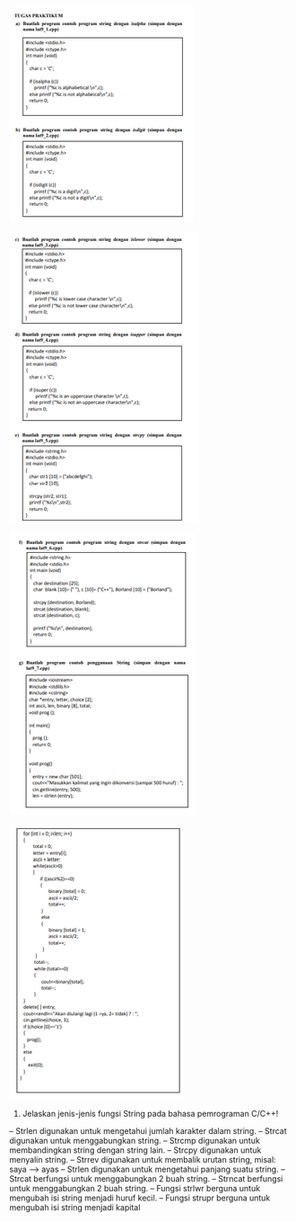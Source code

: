 ![gambar](./gambar/1.png)

![gambar2](./gambar/2.png)

![gambar3](./gambar/3.png)

![gambar4](./gambar/4.png)

1. Jelaskan jenis-jenis fungsi String pada bahasa pemrograman C/C++!

– Strlen digunakan untuk mengetahui jumlah karakter dalam string.
– Strcat digunakan untuk menggabungkan string.
– Strcmp digunakan untuk membandingkan string dengan string lain.
– Strcpy digunakan untuk menyalin string.
– Strrev digunakan untuk membalik urutan string, misal: saya –> ayas
– Strlen digunakan untuk mengetahui panjang suatu string.
– Strcat berfungsi untuk menggabungkan 2 buah string.
– Strncat berfungsi untuk menggabungkan 2 buah string.
– Fungsi strlwr berguna untuk mengubah isi string menjadi huruf kecil.
– Fungsi strupr berguna untuk mengubah isi string menjadi kapital